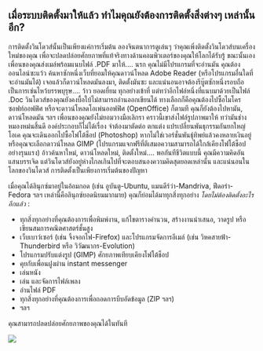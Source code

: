

<div id="corps">

<h2>เมื่อระบบติดตั้งมาให้แล้ว ทำไมคุณยังต้องการติดตั้งสิ่งต่างๆ เหล่านั้นอีก?</h2>

การติดตั้งวินโดวส์นั้นเป็นเพียงแค่การเริ่มต้น ลองจินตนาการดูเล่นๆ ว่าคุณเพิ่งติดตั้งวินโดวส์บนเครื่องใหม่ของคุณ เพื่อจะปลดปล่อยศักยภาพที่แท้จริงทางด้านคอมพิวเตอร์ของคุณให้โลกได้รับรู้ ขณะนั้นเองเพื่อนของคุณส่งเมล์พร้อมแนบไฟล์ .PDF มาให้.... นรก คุณไม่มีโปรแกรมที่จะอ่านมัน คุณต้องออนไลน์ซะแว้ว ค้นหาซักหนึ่งเว็บที่ยอมให้คุณดาวน์โหลด Adobe Reader (หรือโปรแกรมอื่นใดที่จะอ่านมันได้) เจอแล้วก็ดาวน์โหลดมันลงมา, ติดตั้งมันซะ และแน่นอนอาจต้องรีบู๊ตซักหนึ่งรอบถือเป็นการเซ่นไหว้บรรพบุรุษ.... ว้าว ยอดเยี่ยม ทุกอย่างเข้าที่ แต่ทว่าอีกไฟล์หนึ่งที่แนบมาด้วยเป็นไฟล์ .Doc วินโดวส์ของคุณยังคงบื้อใบ้ไม่สามารถอ่านออกเขียนได้ ทางเลือกก็คือคุณต้องไปซื้อไมโครซอฟท์ออฟฟิศ หรือจะดาวน์โหลดโอเพ่นออฟฟิศ (OpenOffice) ก็ตามที คุณก็ยังต้องไปหามัน, ดาวน์โหลดมัน ฯลฯ เพื่อนของคุณยังไม่ยอมวางมือเลิกรา คราวนี้เขาส่งไฟล์รูปภาพมาให้ ทว่ามันช่างหมองหม่นสิ้นดี องค์ประกอบก็ไม่ได้เรื่อง จำต้องมาตัดต่อ ตกแต่ง แปรเปลี่ยนพันธุกรรมกันยกใหญ่ โอเค คุณจะเดินออกไปซื้อโฟโต้ช็อป (Photoshop) หากไม่ใช่เวอร์ชั่นพันธุ์ทิพย์แล้วคงหลายเงินอยู่ หรือคุณจะเลือกดาวน์โหลด GIMP (โปรแกรมแจกฟรีที่ตีเสมอความสามารถได้ใกล้เคียงโฟโต้ช็อปอย่างรุนแรง) อ้าวค้นหาใหม่, ดาวน์โหลดใหม่, ติดตั้งใหม่.... พอกันทีชีวิตแบบนี้ คุณมีความคิดอันแสนบรรเจิด แต่วินโดวส์ยังอยู่ห่างไกลเกินไปที่จะตอบสนองความคิดสุดยอดเหล่านั้น และแน่นอนในโลกของวินโดวส์ การติดตั้งเป็นเพียงการเริ่มต้นของปัญหา

เมื่อคุณได้ลินุกซ์มาอยู่ในอ้อมกอด (เช่น อูบันตู-Ubuntu, แมนดีร์ว่า-Mandriva, ฟีดอร่า-Fedora ฯลฯ เหล่านี้คือลินุกซ์ยอดนิยมมากมาย) คุณก็ย่อมได้มาทุกสิ่งทุกอย่าง <i>โดยไม่ต้องติดตั้งอะไรอีกแล้ว</i> :

<ul>

<li>ทุกสิ่งทุกอย่างที่คุณต้องการเพื่อพิมพ์งาน, แก้ไขตารางคำนวน, สร้างงานนำเสนอ, วาดรูป หรือเขียนสมการคณิตศาสตร์ชั้นสูง</li>

<li>เว็บเบาว์เซอร์ (เช่น จิ้งจอกไฟ-Firefox) และโปรแกรมจัดการอีเมล์ (เช่น วิหคสายฟ้า-Thunderbird หรือ วิวัฒนากร-Evolution)</li>
<li>โปรแกรมปรับแต่งรูป (GIMP) ศักยภาพเทียบเคียงโฟโต้ช็อป</li>
<li>คุยกับเพื่อนฝูงผ่าน instant messenger</li>
<li>เล่นหนัง</li>
<li>เล่น และจัดการไฟล์เพลง</li>
<li>อ่านไฟล์ PDF</li>
<li>ทุกสิ่งทุกอย่างที่คุณต้องการเพื่อถอดการบีบอัดข้อมูล (ZIP ฯลฯ)</li>
<li>ฯลฯ</li>
</ul>

คุณสามารถปลดปล่อยศักยภาพของคุณได้ในทันที

<img src="Images/app_menu.png" />

</div>


